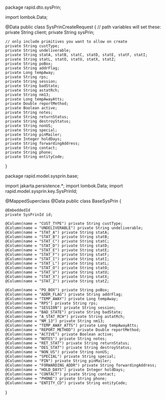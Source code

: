 package rapid.dto.sysPrin;

import lombok.Data;

@Data
public class SysPrinCreateRequest {
    // path variables will set these:
    private String client;
    private String sysPrin;

    // only include primitives you want to allow on create
    private String custType;
    private String undeliverable;
    private String statA, statB, statC, statD, statE, statF, statI;
    private String statL, statO, statU, statX, statZ;
    private String poBox;
    private String addrFlag;
    private Long tempAway;
    private String rps;
    private String session;
    private String badState;
    private String astatRch;
    private String nm13;
    private Long tempAwayAtts;
    private Double reportMethod;
    private Boolean active;
    private String notes;
    private String returnStatus;
    private String destroyStatus;
    private String nonUS;
    private String special;
    private String pinMailer;
    private Integer holdDays;
    private String forwardingAddress;
    private String contact;
    private String phone;
    private String entityCode;
}

package rapid.model.sysprin.base;

import jakarta.persistence.*;
import lombok.Data;
import rapid.model.sysprin.key.SysPrinId;

@MappedSuperclass
@Data
public class BaseSysPrin {

    @EmbeddedId
    private SysPrinId id;

    @Column(name = "CUST_TYPE") private String custType;
    @Column(name = "UNDELIVERABLE") private String undeliverable;
    @Column(name = "STAT_A") private String statA;
    @Column(name = "STAT_B") private String statB;
    @Column(name = "STAT_C") private String statC;
    @Column(name = "STAT_D") private String statD;
    @Column(name = "STAT_E") private String statE;
    @Column(name = "STAT_F") private String statF;
    @Column(name = "STAT_I") private String statI;
    @Column(name = "STAT_L") private String statL;
    @Column(name = "STAT_O") private String statO;
    @Column(name = "STAT_U") private String statU;
    @Column(name = "STAT_X") private String statX;
    @Column(name = "STAT_Z") private String statZ;

    @Column(name = "PO_BOX") private String poBox;
    @Column(name = "ADDR_FLAG") private String addrFlag;
    @Column(name = "TEMP_AWAY") private Long tempAway;
    @Column(name = "RPS") private String rps;
    @Column(name = "SESSION") private String session;
    @Column(name = "BAD_STATE") private String badState;
    @Column(name = "A_STAT_RCH") private String astatRch;
    @Column(name = "NM_13") private String nm13;
    @Column(name = "TEMP_AWAY_ATTS") private Long tempAwayAtts;
    @Column(name = "REPORT_METHOD") private Double reportMethod;
    @Column(name = "ACTIVE") private Boolean active;
    @Column(name = "NOTES") private String notes;
    @Column(name = "RET_STAT") private String returnStatus;
    @Column(name = "DES_STAT") private String destroyStatus;
    @Column(name = "NON_US") private String nonUS;
    @Column(name = "SPECIAL") private String special;
    @Column(name = "PIN") private String pinMailer;
    @Column(name = "FORWARDING_ADDR") private String forwardingAddress;
    @Column(name = "HOLD_DAYS") private Integer holdDays;
    @Column(name = "CONTACT") private String contact;
    @Column(name = "PHONE") private String phone;
    @Column(name = "ENTITY_CD") private String entityCode;
}





